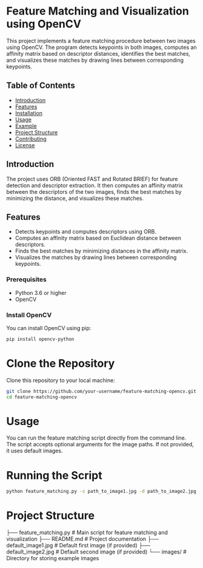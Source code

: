 # Feature Matching and Visualization using OpenCV

This project implements a feature matching procedure between two images using OpenCV. The program detects keypoints in both images, computes an affinity matrix based on descriptor distances, identifies the best matches, and visualizes these matches by drawing lines between corresponding keypoints.

## Table of Contents

- [Introduction](#introduction)
- [Features](#features)
- [Installation](#installation)
- [Usage](#usage)
- [Example](#example)
- [Project Structure](#project-structure)
- [Contributing](#contributing)
- [License](#license)

## Introduction

The project uses ORB (Oriented FAST and Rotated BRIEF) for feature detection and descriptor extraction. It then computes an affinity matrix between the descriptors of the two images, finds the best matches by minimizing the distance, and visualizes these matches.

## Features

- Detects keypoints and computes descriptors using ORB.
- Computes an affinity matrix based on Euclidean distance between descriptors.
- Finds the best matches by minimizing distances in the affinity matrix.
- Visualizes the matches by drawing lines between corresponding keypoints.

### Prerequisites

- Python 3.6 or higher
- OpenCV

### Install OpenCV

You can install OpenCV using pip:

```bash
pip install opencv-python
```

# Clone the Repository
Clone this repository to your local machine:

```bash
git clone https://github.com/your-username/feature-matching-opencv.git
cd feature-matching-opencv
```

# Usage
You can run the feature matching script directly from the command line. The script accepts optional arguments for the image paths. If not provided, it uses default images.

# Running the Script
```bash
python feature_matching.py -s path_to_image1.jpg -d path_to_image2.jpg

```

# Project Structure

├── feature_matching.py     # Main script for feature matching and visualization
├── README.md               # Project documentation
├── default_image1.jpg      # Default first image (if provided)
├── default_image2.jpg      # Default second image (if provided)
└── images/                 # Directory for storing example images
